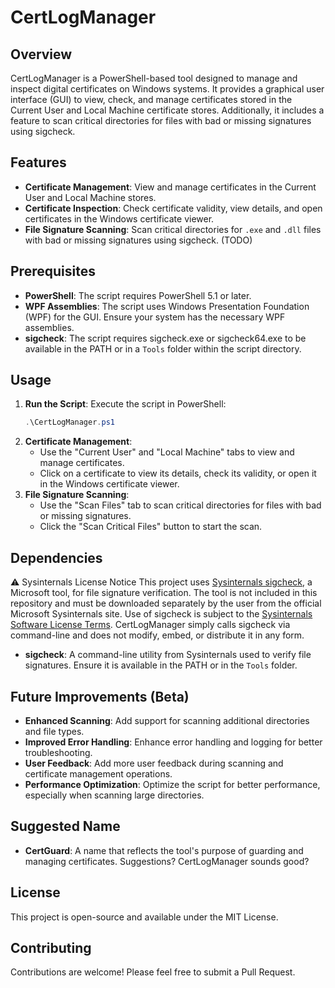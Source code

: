 
# CertLogManager

## Overview
CertLogManager is a PowerShell-based tool designed to manage and inspect digital certificates on Windows systems. It provides a graphical user interface (GUI) to view, check, and manage certificates stored in the Current User and Local Machine certificate stores. Additionally, it includes a feature to scan critical directories for files with bad or missing signatures using sigcheck.

## Features
- **Certificate Management**: View and manage certificates in the Current User and Local Machine stores.
- **Certificate Inspection**: Check certificate validity, view details, and open certificates in the Windows certificate viewer.
- **File Signature Scanning**: Scan critical directories for `.exe` and `.dll` files with bad or missing signatures using sigcheck. (TODO)

## Prerequisites
- **PowerShell**: The script requires PowerShell 5.1 or later.
- **WPF Assemblies**: The script uses Windows Presentation Foundation (WPF) for the GUI. Ensure your system has the necessary WPF assemblies.
- **sigcheck**: The script requires sigcheck.exe or sigcheck64.exe to be available in the PATH or in a `Tools` folder within the script directory.

## Usage
1. **Run the Script**: Execute the script in PowerShell:
   ```powershell
   .\CertLogManager.ps1
   ```
2. **Certificate Management**:
   - Use the "Current User" and "Local Machine" tabs to view and manage certificates.
   - Click on a certificate to view its details, check its validity, or open it in the Windows certificate viewer.
3. **File Signature Scanning**:
   - Use the "Scan Files" tab to scan critical directories for files with bad or missing signatures.
   - Click the "Scan Critical Files" button to start the scan.

## Dependencies
⚠️ Sysinternals License Notice
This project uses [Sysinternals sigcheck](https://learn.microsoft.com/es-mx/sysinternals/downloads/sigcheck), a Microsoft tool, for file signature verification.
The tool is not included in this repository and must be downloaded separately by the user from the official Microsoft Sysinternals site.
Use of sigcheck is subject to the [Sysinternals Software License Terms](https://learn.microsoft.com/es-mx/sysinternals/license-terms).
CertLogManager simply calls sigcheck via command-line and does not modify, embed, or distribute it in any form.
- **sigcheck**: A command-line utility from Sysinternals used to verify file signatures. Ensure it is available in the PATH or in the `Tools` folder.

## Future Improvements (Beta)
- **Enhanced Scanning**: Add support for scanning additional directories and file types.
- **Improved Error Handling**: Enhance error handling and logging for better troubleshooting.
- **User Feedback**: Add more user feedback during scanning and certificate management operations.
- **Performance Optimization**: Optimize the script for better performance, especially when scanning large directories.

## Suggested Name
- **CertGuard**: A name that reflects the tool's purpose of guarding and managing certificates. Suggestions? CertLogManager sounds good?

## License
This project is open-source and available under the MIT License.

## Contributing
Contributions are welcome! Please feel free to submit a Pull Request.
